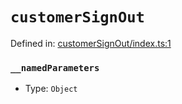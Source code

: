 # `customerSignOut`

Defined in: [customerSignOut/index.ts:1](https://github.com/vuestorefront/vue-storefront/blob/7fab09097/packages/commercetools/api-client/src/api/customerSignOut/index.ts#L1)

### `__namedParameters`

* Type: `Object`
